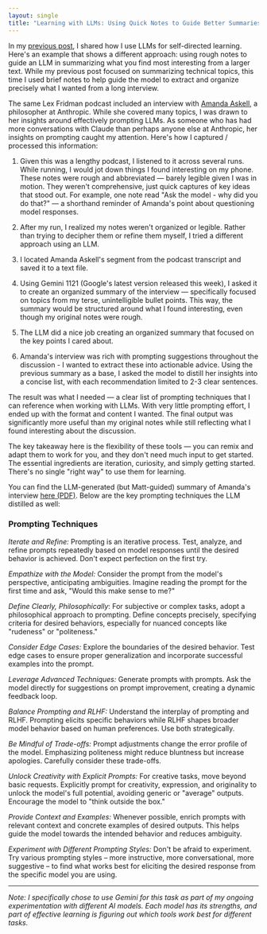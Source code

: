 ```yaml
---
layout: single
title: "Learning with LLMs: Using Quick Notes to Guide Better Summaries"
---
```


In my [previous post](/2024/11/22/self-guided-learning-with-llms.html), I shared how I use LLMs for self-directed learning. Here's an example that shows a different approach: using rough notes to guide an LLM in summarizing what you find most interesting from a larger text. While my previous post focused on summarizing technical topics, this time I used brief notes to help guide the model to extract and organize precisely what I wanted from a long interview.

The same Lex Fridman podcast included an interview with [Amanda Askell](https://askell.io/), a philosopher at Anthropic. While she covered many topics, I was drawn to her insights around effectively prompting LLMs. As someone who has had more conversations with Claude than perhaps anyone else at Anthropic, her insights on prompting caught my attention. Here's how I captured / processed this information:

1. Given this was a lengthy podcast, I listened to it across several runs. While running, I would jot down things I found interesting on my phone. These notes were rough and abbreviated — barely legible given I was in motion. They weren't comprehensive, just quick captures of key ideas that stood out. For example, one note read "Ask the model - why did you do that?" — a shorthand reminder of Amanda's point about questioning model responses.

2. After my run, I realized my notes weren't organized or legible. Rather than trying to decipher them or refine them myself, I tried a different approach using an LLM.

3. I located Amanda Askell's segment from the podcast transcript and saved it to a text file.

4. Using Gemini 1121 (Google's latest version released this week), I asked it to create an organized summary of the interview — specifically focused on topics from my terse, unintelligible bullet points. This way, the summary would be structured around what I found interesting, even though my original notes were rough.

5. The LLM did a nice job creating an organized summary that focused on the key points I cared about.

6. Amanda's interview was rich with prompting suggestions throughout the discussion - I wanted to extract these into actionable advice. Using the previous summary as a base, I asked the model to distill her insights into a concise list, with each recommendation limited to 2-3 clear sentences.

The result was what I needed — a clear list of prompting techniques that I can reference when working with LLMs. With very little prompting effort, I ended up with the format and content I wanted. The final output was significantly more useful than my original notes while still reflecting what I found interesting about the discussion.

The key takeaway here is the flexibility of these tools — you can remix and adapt them to work for you, and they don't need much input to get started. The essential ingredients are iteration, curiosity, and simply getting started. There's no single "right way" to use them for learning.

You can find the LLM-generated (but Matt-guided) summary of Amanda's interview [here (PDF)](/docs/assets/pdfs/podcast_summary_anthropic.pdf). Below are the key prompting techniques the LLM distilled as well:

### Prompting Techniques

*Iterate and Refine:* Prompting is an iterative process. Test, analyze, and refine prompts repeatedly based on model responses until the desired behavior is achieved. Don't expect perfection on the first try.

*Empathize with the Model:* Consider the prompt from the model's perspective, anticipating ambiguities. Imagine reading the prompt for the first time and ask, "Would this make sense to me?"

*Define Clearly, Philosophically*: For subjective or complex tasks, adopt a philosophical approach to prompting. Define concepts precisely, specifying criteria for desired behaviors, especially for nuanced concepts like "rudeness" or "politeness."

*Consider Edge Cases:* Explore the boundaries of the desired behavior. Test edge cases to ensure proper generalization and incorporate successful examples into the prompt.

*Leverage Advanced Techniques:* Generate prompts with prompts. Ask the model directly for suggestions on prompt improvement, creating a dynamic feedback loop.

*Balance Prompting and RLHF:* Understand the interplay of prompting and RLHF. Prompting elicits specific behaviors while RLHF shapes broader model behavior based on human preferences. Use both strategically.

*Be Mindful of Trade-offs:* Prompt adjustments change the error profile of the model. Emphasizing politeness might reduce bluntness but increase apologies. Carefully consider these trade-offs.

*Unlock Creativity with Explicit Prompts:* For creative tasks, move beyond basic requests. Explicitly prompt for creativity, expression, and originality to unlock the model's full potential, avoiding generic or "average" outputs. Encourage the model to "think outside the box."

*Provide Context and Examples:* Whenever possible, enrich prompts with relevant context and concrete examples of desired outputs. This helps guide the model towards the intended behavior and reduces ambiguity.

*Experiment with Different Prompting Styles:* Don't be afraid to experiment. Try various prompting styles – more instructive, more conversational, more suggestive – to find what works best for eliciting the desired response from the specific model you are using.

---

*Note: I specifically chose to use Gemini for this task as part of my ongoing experimentation with different AI models. Each model has its strengths, and part of effective learning is figuring out which tools work best for different tasks.*